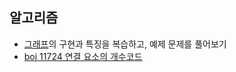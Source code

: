 ## 알고리즘
- [그래프](obsidian://open?vault=TIL&file=Algorithm%2FGraph%20(%EA%B7%B8%EB%9E%98%ED%94%84))의 구현과 특징을 복습하고, 예제 문제를 풀어보기
- [boj 11724 연결 요소의 개수](https://www.acmicpc.net/problem/11724)[코드]([https://www.acmicpc.net/problem/11724](https://github.com/rosmontisu/SolveBOJ/blob/main/Graph/BFS-DFS/11724%20%EC%97%B0%EA%B2%B0%20%EC%9A%94%EC%86%8C%EC%9D%98%20%EA%B0%9C%EC%88%98.cpp))